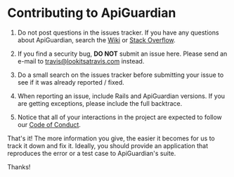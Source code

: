 # Contributing to ApiGuardian

1) Do not post questions in the issues tracker. If you have any questions about ApiGuardian, search the [Wiki](https://github.com/lookitsatravis/api_guardian/wiki) or [Stack Overflow](https://stackoverflow.com/questions/tagged/api_guardian).

2) If you find a security bug, **DO NOT** submit an issue here. Please send an e-mail to [travis@lookitsatravis.com](mailto:travis@lookitsatravis.com) instead.

3) Do a small search on the issues tracker before submitting your issue to see if it was already reported / fixed.

4) When reporting an issue, include Rails and ApiGuardian versions. If you are getting exceptions, please include the full backtrace.

5) Notice that all of your interactions in the project are expected to follow our [Code of Conduct](CODE_OF_CONDUCT.md).

That's it! The more information you give, the easier it becomes for us to track it down and fix it.
Ideally, you should provide an application that reproduces the error or a test case to ApiGuardian's suite.

Thanks!
